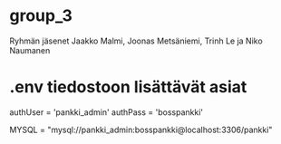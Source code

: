 # group_3
Ryhmän jäsenet Jaakko Malmi, Joonas Metsäniemi, Trinh Le ja Niko Naumanen

# .env tiedostoon lisättävät asiat #
authUser = 'pankki_admin'
authPass = 'bosspankki'

MYSQL = "mysql://pankki_admin:bosspankki@localhost:3306/pankki"
